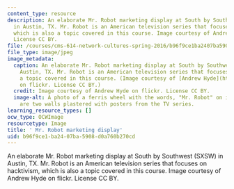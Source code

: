 ```yaml
---
content_type: resource
description: An elaborate Mr. Robot marketing display at South by Southwest (SXSW)
  in Austin, TX. Mr. Robot is an American television series that focuses on hacktivism,
  which is also a topic covered in this course. Image courtesy of Andrew Hyde on flickr.
  License CC BY.
file: /courses/cms-614-network-cultures-spring-2016/b96f9ce1ba2407ba5908d0a760b270cd_cms-614s16.jpg
file_type: image/jpeg
image_metadata:
  caption: An elaborate Mr. Robot marketing display at South by Southwest (SXSW) in
    Austin, TX. Mr. Robot is an American television series that focuses on hacktivism,
    a topic covered in this course. (Image courtesy of [Andrew Hyde](https://www.flickr.com/photos/bouldair/)
    on flickr. License CC BY.)
  credit: Image courtesy of Andrew Hyde on flickr. License CC BY.
  image-alt: A photo of a ferris wheel with the words, "Mr. Robot" on it. In the foreground
    are two walls plastered with posters from the TV series.
learning_resource_types: []
ocw_type: OCWImage
resourcetype: Image
title: ' Mr. Robot marketing display'
uid: b96f9ce1-ba24-07ba-5908-d0a760b270cd
---
```

An elaborate Mr. Robot marketing display at South by Southwest (SXSW) in Austin, TX. Mr. Robot is an American television series that focuses on hacktivism, which is also a topic covered in this course. Image courtesy of Andrew Hyde on flickr. License CC BY.

